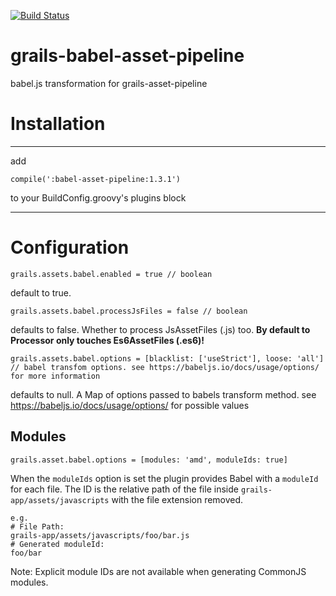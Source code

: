 [![Build Status](https://travis-ci.org/errbuddy/babel-asset-pipeline.svg?branch=master)](https://travis-ci.org/errbuddy/babel-asset-pipeline)

# grails-babel-asset-pipeline
babel.js transformation for grails-asset-pipeline

# Installation
-----
add
```
compile(':babel-asset-pipeline:1.3.1')
```
to your BuildConfig.groovy's plugins block

-----

# Configuration
```
grails.assets.babel.enabled = true // boolean 
```
default to true.

```
grails.assets.babel.processJsFiles = false // boolean
```
defaults to false. Whether to process JsAssetFiles (.js) too. **By default to Processor only touches Es6AssetFiles (.es6)!**

```
grails.assets.babel.options = [blacklist: ['useStrict'], loose: 'all'] // babel transfom options. see https://babeljs.io/docs/usage/options/ for more information
```
defaults to null. A Map of options passed to babels transform method. see https://babeljs.io/docs/usage/options/ for possible values

## Modules
```
grails.asset.babel.options = [modules: 'amd', moduleIds: true]
```
When the `moduleIds` option is set the plugin provides Babel with a `moduleId` for each file. The ID is the relative path of the file inside `grails-app/assets/javascripts` with the file extension removed. 

```
e.g.
# File Path:
grails-app/assets/javascripts/foo/bar.js
# Generated moduleId:
foo/bar
```

Note: Explicit module IDs are not available when generating CommonJS modules.
